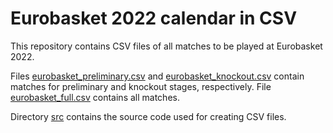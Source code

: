 # Eurobasket 2022 calendar in CSV
This repository contains CSV files of all matches to be played at Eurobasket 2022.

Files [eurobasket_preliminary.csv](eurobasket_preliminary.csv) and [eurobasket_knockout.csv](eurobasket_knockout.csv) contain matches for preliminary and knockout stages, respectively.
File [eurobasket_full.csv](eurobasket_full.csv) contains all matches.

Directory [src](src/) contains the source code used for creating CSV files.
